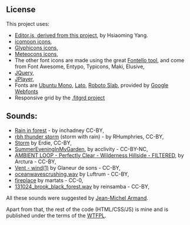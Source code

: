 
## License

This project uses:

* [Editor.js, derived from this project](https://github.com/lepture/editor),
  by Hsiaoming Yang.
* [icomoon icons](https://icomoon.io/),
* [Glyphicons icons](https://glyphicons.com/),
* [Meteocons icons](http://www.alessioatzeni.com/meteocons/),
* The other font icons are made using the great
  [Fontello tool](http://fontello.com/), and come from Font Awesome, Entypo,
  Typicons, Maki, Elusive,
* [JQuery](https://jquery.com),
* [JPlayer](http://jplayer.org/),
* Fonts are [Ubuntu Mono](http://font.ubuntu.com/),
  [Lato](http://www.latofonts.com/lato-free-fonts/),
  [Roboto Slab](https://fonts.google.com/specimen/Roboto+Slab), provided by
  [Google Webfonts](https://www.google.com/fonts/)
* Responsive grid by the [.fitgrd project](http://www.fitgrd.com/)

## Sounds:

* [Rain in forest](https://www.freesound.org/people/inchadney/sounds/22132/) - by inchadney CC-BY,
* [rbh thunder storm](https://www.freesound.org/people/RHumphries/sounds/2523/) (storm with rain) - by RHumphries, CC-BY,
* [Storm](https://www.freesound.org/people/Erdie/sounds/23221/) by Erdie, CC-BY,
* [SummerEveningInMyGarden](https://www.freesound.org/people/acclivity/sounds/30832/), by acclivity - CC-BY-NC,
* [AMBIENT LOOP - Perfectly Clear - Wilderness Hillside - FILTERED](https://www.freesound.org/people/Arctura/sounds/39829/), by Arctura - CC-BY,
* [Vent - wind(1)](https://www.freesound.org/people/Glaneur%20de%20sons/sounds/104952/) by Glaneur de sons - CC-BY,
* [oceanwavescrushing.wav](https://www.freesound.org/people/Luftrum/sounds/48412/) by Luftrum - CC-BY,
* [fireplace](https://www.freesound.org/people/martats/sounds/138018/) by martats - CC-0,
* [131024_brook_black_forest.wav](https://www.freesound.org/people/reinsamba/sounds/204195/) by reinsamba - CC-BY,

All these sounds were suggested by [Jean-Michel Armand](https://github.com/mrjmad).

Apart from that, the rest of the code (HTML/CSS/JS) is mine and is published
under the terms of the [WTFPL](http://www.wtfpl.net/).
